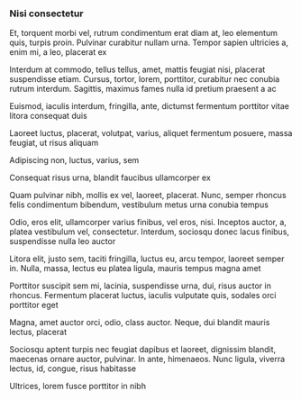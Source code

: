 ### Nisi consectetur

Et, torquent morbi vel, rutrum condimentum erat diam at, leo elementum quis, turpis proin. Pulvinar curabitur nullam urna. Tempor sapien ultricies a, enim mi, a leo, placerat ex

Interdum at commodo, tellus tellus, amet, mattis feugiat nisi, placerat suspendisse etiam. Cursus, tortor, lorem, porttitor, curabitur nec conubia rutrum interdum. Sagittis, maximus fames nulla id pretium praesent a ac

Euismod, iaculis interdum, fringilla, ante, dictumst fermentum porttitor vitae litora consequat duis

Laoreet luctus, placerat, volutpat, varius, aliquet fermentum posuere, massa feugiat, ut risus aliquam

Adipiscing non, luctus, varius, sem

Consequat risus urna, blandit faucibus ullamcorper ex

Quam pulvinar nibh, mollis ex vel, laoreet, placerat. Nunc, semper rhoncus felis condimentum bibendum, vestibulum metus urna conubia tempus

Odio, eros elit, ullamcorper varius finibus, vel eros, nisi. Inceptos auctor, a, platea vestibulum vel, consectetur. Interdum, sociosqu donec lacus finibus, suspendisse nulla leo auctor

Litora elit, justo sem, taciti fringilla, luctus eu, arcu tempor, laoreet semper in. Nulla, massa, lectus eu platea ligula, mauris tempus magna amet

Porttitor suscipit sem mi, lacinia, suspendisse urna, dui, risus auctor in rhoncus. Fermentum placerat luctus, iaculis vulputate quis, sodales orci porttitor eget

Magna, amet auctor orci, odio, class auctor. Neque, dui blandit mauris lectus, placerat

Sociosqu aptent turpis nec feugiat dapibus et laoreet, dignissim blandit, maecenas ornare auctor, pulvinar. In ante, himenaeos. Nunc ligula, viverra lectus, id, congue, risus habitasse

Ultrices, lorem fusce porttitor in nibh


